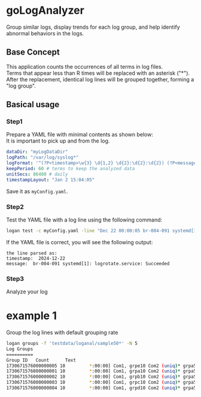 # goLogAnalyzer
Group similar logs, display trends for each log group, and help identify abnormal behaviors in the logs.  
  
## Base Concept  
This application counts the occurrences of all terms in log files.  
Terms that appear less than R times will be replaced with an asterisk ("*").  
After the replacement, identical log lines will be grouped together, forming a "log group".  
  
## Basical usage  
### Step1
Prepare a YAML file with minimal contents as shown below:  
It is important to pick up <timestamp> and <message> from the log.  
```yaml
dataDir: "myLogDataDir"
logPath: "/var/log/syslog*"
logFormat: '^(?P<timestamp>\w{3} \d{1,2} \d{2}:\d{2}:\d{2}) (?P<message>.*)$'
keepPeriod: 60 # terms to keep the analyzed data
unitSecs: 86400 # daily
timestampLayout: "Jan 2 15:04:05"
```  
  
Save it as `myConfig.yaml`.  
  
### Step2
Test the YAML file with a log line using the following command:
```sh
logan test -c myConfig.yaml -line "Dec 22 00:00:05 br-004-091 systemd[1]: logrotate.service: Succeeded"
```
If the YAML file is correct, you will see the following output:
```
the line parsed as:
timestamp:  2024-12-22
message:  br-004-091 systemd[1]: logrotate.service: Succeeded
```  
  
### Step3
Analyze your log  
# example 1  
Group the log lines with default grouping rate
```sh
logan groups -f 'testdata/loganal/sample50*' -N 5
Log Groups
==========
Group ID   Count      Text
1730671576000000005 10         *:00:00] Com1, grpe10 Com2 (uniq)* grpa50 (uniq)* <coM3> (uniq)* grpc20 (uniq)*
1730671576000000001 10         *:00:00] Com1, grpa10 Com2 (uniq)* grpa50 (uniq)* <coM3> (uniq)* grpa20 (uniq)*
1730671576000000002 10         *:00:00] Com1, grpb10 Com2 (uniq)* grpa50 (uniq)* <coM3> (uniq)* grpa20 (uniq)*
1730671576000000003 10         *:00:00] Com1, grpc10 Com2 (uniq)* grpa50 (uniq)* <coM3> (uniq)* grpb20 (uniq)*
1730671576000000004 10         *:00:00] Com1, grpd10 Com2 (uniq)* grpa50 (uniq)* <coM3> (uniq)* grpb20 (uniq)*
```
